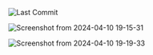 ![Last Commit](https://img.shields.io/github/last-commit/MateusLeviDev/lev-microservices)


![Screenshot from 2024-04-10 19-15-31](https://github.com/MateusLeviDev/springboot-microservices/assets/101754313/4f3ea629-3a22-43d3-b429-aa6d4c2f59d1)

![Screenshot from 2024-04-10 19-19-33](https://github.com/MateusLeviDev/springboot-microservices/assets/101754313/facfd513-61c0-47e2-902b-46529f63e709)
